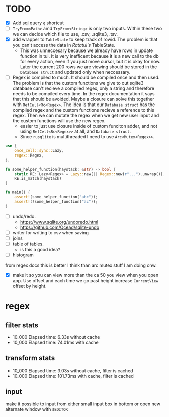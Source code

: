 # TODO
- [x] Add sql query `q` shortcut 
- [ ] `TryFrom<Path>` amd `TryFrom<String>` is only two inputs. Within these two we can decide which file to use, .csv, .sqlite3, .tsv.
- [x] add wrapper to `TableState` to keep track of rowid. The problem is that you can't access the data in *Ratatui's* TableState.
	- This was unneccesary because we already have rows in update function in tui. It is very inefficent because it is a new call to the db for every action, even if you just move cursor, but it is okay for now. Later the current 200 rows we are viewing should be stored in the `Database struct` and updated only when neccessary.
- [ ] Regex is compiled to much. It should be compiled once and then used. The problem is that the custom functions we give to out sqlite3 database can't recieve a compiled regex, only a string and therefore needs to be compiled every time. In the regex documentation it says that this should be avoided. Maybe a closure can solve this together with `RefCell<Rc<Regex>`. The idea is that our `Database struct` has the compiled regex and the custom functions recieve a reference to this regex. Then we can mutate the regex when we get new user input and the custom functions will use the new regex.
	- easier to just use closure inside of custom funciton adder, and not using `RefCell<Rc<Regex>>` at all, and `Database struct`. 
    - Since `rusqlite` is multithreaded I need to use `Arc<Mutex<Regex>>`.

```rust
use {
    once_cell::sync::Lazy,
    regex::Regex,
};

fn some_helper_function(haystack: &str) -> bool {
    static RE: Lazy<Regex> = Lazy::new(|| Regex::new(r"...").unwrap());
    RE.is_match(haystack)
}

fn main() {
    assert!(some_helper_function("abc"));
    assert!(!some_helper_function("ac"));
}

```
- [ ] undo/redo. 
    - <https://www.sqlite.org/undoredo.html>
    - <https://github.com/Ocead/sqlite-undo>
- [ ] writer for writing to csv when saving
- [ ] joins
- [ ] table of tables. 
	- is this a good idea?
- [ ] histogram

from regex docs
this is better I think than arc mutex stuff I am doing onw.

- [x] make it so you can view more than the ca 50 you view when you open app. Use offset and each time we go past height increase `CurrentView` offset by height.
# regex 

## filter stats
- 10_000 Elapsed time: 6.33s without cache
- 10_000 Elapsed time: 74.01ms with cache

## transform stats

- 10_000 Elapsed time: 3.03s without cache, filter is cached
- 10_000 Elapsed time: 101.73ms with cache, filter is cached

## input
make it possible to input from either small input box in bottom or open new alternate window with `$EDITOR`
